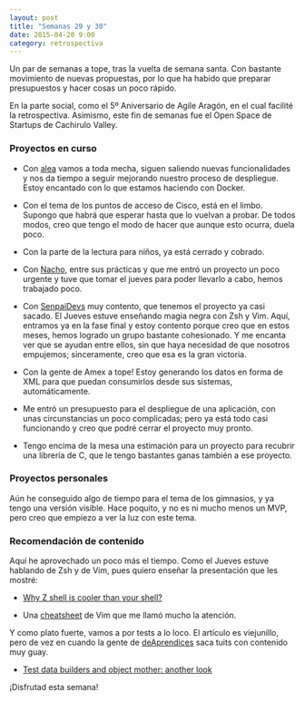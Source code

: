 ```yaml
---
layout: post
title: "Semanas 29 y 30"
date: 2015-04-20 9:00
category: retrospectiva
---
```


Un par de semanas a tope, tras la vuelta de semana santa. Con bastante
movimiento de nuevas propuestas, por lo que ha habido que preparar presupuestos
y hacer cosas un poco rápido.

En la parte social, como el 5º Aniversario de Agile Aragón,
en el cual facilité la retrospectiva. Asimismo, este fin de semanas fue el
Open Space de Startups de Cachirulo Valley.

### Proyectos en curso

* Con [alea](http://alea-soluciones.com) vamos a toda mecha, siguen saliendo
  nuevas funcionalidades y nos da tiempo a seguir mejorando nuestro proceso de
  despliegue. Estoy encantado con lo que estamos haciendo con Docker.

* Con el tema de los puntos de acceso de Cisco, está en el limbo. Supongo que
  habrá que esperar hasta que lo vuelvan a probar. De todos modos, creo que
  tengo el modo de hacer que aunque esto ocurra, duela poco.

* Con la parte de la lectura para niños, ya está cerrado y cobrado.

* Con [Nacho](https://twitter.com/Nachokyoku), entre sus prácticas y que me
  entró un proyecto un poco urgente y tuve que tomar el jueves para poder
  llevarlo a cabo, hemos trabajado poco.

* Con [SenpaiDevs](http://senpaidevs.com) muy contento, que tenemos el proyecto
  ya casi sacado. El Jueves estuve enseñando magia negra con Zsh y Vim. Aquí,
  entramos ya en la fase final y estoy contento porque creo que en estos meses,
  hemos logrado un grupo bastante cohesionado. Y me encanta ver que se ayudan
  entre ellos, sin que haya necesidad de que nosotros empujemos; sinceramente, creo
  que esa es la gran victoria.

* Con la gente de Amex a tope! Estoy generando los datos en forma de XML para
  que puedan consumirlos desde sus sistemas, automáticamente.

* Me entró un presupuesto para el despliegue de una aplicación, con unas
  circunstancias un poco complicadas; pero ya está todo casi funcionando y creo
  que podré cerrar el proyecto muy pronto.

* Tengo encima de la mesa una estimación para un proyecto para recubrir una
  librería de C, que le tengo bastantes ganas también a ese proyecto.

### Proyectos personales

Aún he conseguido algo de tiempo para el tema de los gimnasios, y ya tengo una
versión visible. Hace poquito, y no es ni mucho menos un MVP, pero creo que
empiezo a ver la luz con este tema.

### Recomendación de contenido

Aquí he aprovechado un poco más el tiempo. Como el Jueves estuve hablando de Zsh
y de Vim, pues quiero enseñar la presentación que les mostré:

* [Why Z shell is cooler than your
  shell?](http://www.slideshare.net/brendon_jag/why-zsh-is-cooler-than-your-shell)

* Una [cheatsheet](http://imgur.com/YLInLlY) de Vim que me llamó mucho la
  atención.

Y como plato fuerte, vamos a por tests a lo loco. El artículo es viejunillo,
pero de vez en cuando la gente de
[deAprendices](https://twitter.com/deAprendices) saca tuits con contenido muy
guay.

* [Test data builders and object mother: another look](http://blog.codeleak.pl/2014/06/test-data-builders-and-object-mother.html)

¡Disfrutad esta semana!

